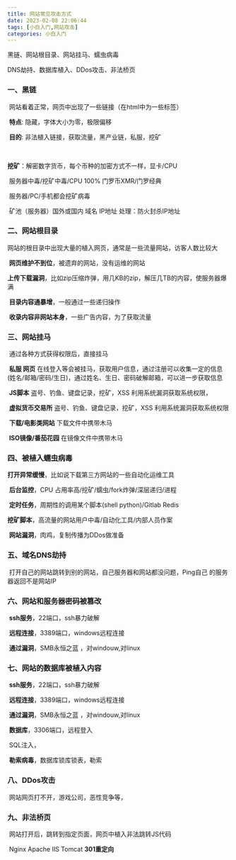 ```yaml
---
title: 网站常见攻击方式
date: 2023-02-08 22:06:44
tags: [小白入门,网站攻击]
categories: 小白入门
---
```


黑链、网站根目录、网站挂马、蠕虫病毒

DNS劫持、数据库植入、DDos攻击、非法桥页

<!-- more -->

###  一、黑链

​		网站看着正常，网页中出现了一些链接（在html中为一些标签）

​		**特点**:  隐藏，字体大小为零，极限偏移

​		**目的**:  非法植入链接，获取流量，黑产业链，私服，挖矿

​					

​		**挖矿**：解密数字货币，每个币种的加密方式不一样，显卡/CPU

​					服务器中毒/挖矿中毒/CPU 100%		门罗币XMR/门罗经典

​					服务器/PC/手机都会挖矿病毒

​					矿池（服务器）国外或国内 域名 IP地址			处理：防火封杀IP地址



### 二、网站根目录

​		网站的根目录中出现大量的植入网页，通常是一些流量网站，访客人数比较大

​		**网页维护不到位**，被遗弃的网站，没有运维的网站

​		**上传下载漏洞**，比如zip压缩炸弹，用几KB的zip，解压几TB的内容，使服务器爆满

​		**目录内容通暴增**，一般通过一些递归操作

​		**收录内容非网站本身**，一些广告内容，为了获取流量



### 三、网站挂马

​		通过各种方式获得权限后，直接挂马

​		**私服 网页** 在线登入等会被挂马，获取用户信息，通过注册可以收集一定的信息(姓名/邮箱/密码/生日)，通过姓名、生日、密码破解邮箱，可以进一步获取信息

​		**JS脚本** 盗号、钓鱼、键盘记录，挖矿，XSS 利用系统漏洞获取系统权限，

​		**虚拟货币交易所** 盗号、钓鱼、键盘记录，挖矿，XSS 利用系统漏洞获取系统权限

​		**下载/电影类网站** 下载文件中携带木马

​		**ISO镜像/番茄花园** 在镜像文件中携带木马



### 四、被植入蠕虫病毒

​		**打开异常缓慢**，比如说下载第三方网站的一些自动化运维工具

​		**后台监控**，CPU 占用率高/挖矿/蠕虫/fork炸弹/深层递归/进程

​		**定时任务**，周期性的调用某个脚本(shell python)/Gitlab Redis 

​		**挖矿脚本**，高流量的网站用户中毒/自动化工具/内部人员作案

​		**网站漏洞**，肉鸡，复制传播为DDos做准备



### 五、域名DNS劫持

​		打开自己的网站跳转到别的网站，自己服务器和网站都没问题，Ping自己 的服务器返回不是网站IP



### 六、网站和服务器密码被篡改

​		**ssh服务**，22端口，ssh暴力破解

​		**远程连接**，3389端口，windows远程连接

​		**通过漏洞**，SMB永恒之蓝 ，对windouw,对linux



### 七、网站的数据库被植入内容

​		**ssh服务**，22端口，ssh暴力破解

​		**远程连接**，3389端口，windows远程连接

​		**通过漏洞**，SMB永恒之蓝 ，对windouw,对linux

​		**数据库**，3306端口，远程登入

​						SQL注入，

​		**勒索病毒**，数据库锁库锁表，勒索



### 八、DDos攻击

​		网站网页打不开，游戏公司，恶性竞争等，



### 九、非法桥页

​		网站打开后，跳转到指定页面，网页中植入非法跳转JS代码

​		Nginx Apache IIS Tomcat 			**301重定向**
